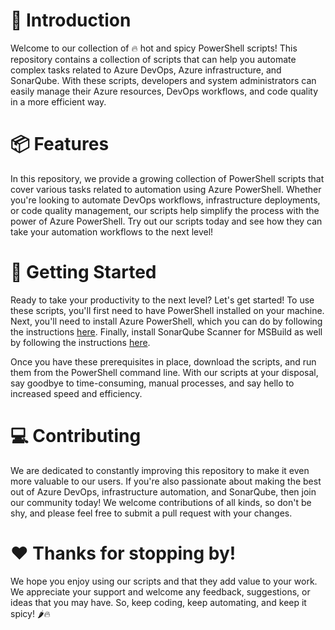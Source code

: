 # 🚀 Introduction

Welcome to our collection of 🔥 hot and spicy PowerShell scripts! This repository contains a collection of scripts that can help you automate complex tasks related to Azure DevOps, Azure infrastructure, and SonarQube. With these scripts, developers and system administrators can easily manage their Azure resources, DevOps workflows, and code quality in a more efficient way.

# 📦 Features

In this repository, we provide a growing collection of PowerShell scripts that cover various tasks related to automation using Azure PowerShell.
Whether you're looking to automate DevOps workflows, infrastructure deployments, or code quality management, our scripts help simplify the process with the power of Azure PowerShell.
Try out our scripts today and see how they can take your automation workflows to the next level!

# 🚀 Getting Started

Ready to take your productivity to the next level? Let's get started! To use these scripts, you'll first need to have PowerShell installed on your machine. Next, you'll need to install Azure PowerShell, which you can do by following the instructions [here](https://docs.microsoft.com/en-us/powershell/azure/install-az-ps). Finally, install SonarQube Scanner for MSBuild as well by following the instructions [here](https://docs.sonarqube.org/latest/analysis/scan/sonarscanner-for-msbuild/).

Once you have these prerequisites in place, download the scripts, and run them from the PowerShell command line. With our scripts at your disposal, say goodbye to time-consuming, manual processes, and say hello to increased speed and efficiency.

# 💻 Contributing

We are dedicated to constantly improving this repository to make it even more valuable to our users. If you're also passionate about making the best out of Azure DevOps, infrastructure automation, and SonarQube, then join our community today! We welcome contributions of all kinds, so don't be shy, and please feel free to submit a pull request with your changes.


# ❤️ Thanks for stopping by!

We hope you enjoy using our scripts and that they add value to your work. We appreciate your support and welcome any feedback, suggestions, or ideas that you may have. So, keep coding, keep automating, and keep it spicy! 🌶️🔥
